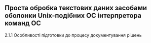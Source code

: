 ## Проста обробка текстових даних засобами оболонки Unix-подібних ОС інтерпретора команд ОС
2.1.1 Особливості підготовки до процесу документування рішень
